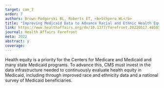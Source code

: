 ```yaml
---
target: com_7
order: 7
authors: Brown-Podgorski BL, Roberts ET, <b>Schpero WL</b>
title: "Improving Medicaid Data to Advance Racial and Ethnic Health Equity in the United States"
link: https://www.healthaffairs.org/do/10.1377/forefront.20220517.465853
journal: Health Affairs Forefront
meta: 2022
abstract: y
coverage:
---
```

Health equity is a priority for the Centers for Medicare and Medicaid and many state Medicaid programs. To advance this, CMS must invest in the data infrastructure needed to continuously evaluate health equity in Medicaid, including through improved race and ethnicity data and a national survey of Medicaid beneficiaries.
